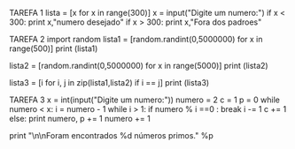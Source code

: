 TAREFA 1
lista = [x for x in range(300)]
x = input("Digite um numero:")
if x < 300:
    print x,"numero desejado"
if x > 300:
    print x,"Fora dos padroes"
	
	

TAREFA 2
import random
lista1 = [random.randint(0,5000000) for x in range(500)]
print (lista1)

lista2 = [random.randint(0,5000000) for x in range(5000)]
print (lista2)

lista3 = [i for i, j in zip(lista1,lista2) if i == j]
print (lista3)


TAREFA 3
x = int(input("Digite um numero:"))
numero = 2
c = 1
p = 0
while numero < x:
    i = numero - 1
    while i > 1:
            if numero % i ==0 : break
            i -= 1
            c += 1
    else:
        print numero,
        p += 1
        numero += 1

print "\n\nForam encontrados %d números primos." %p
